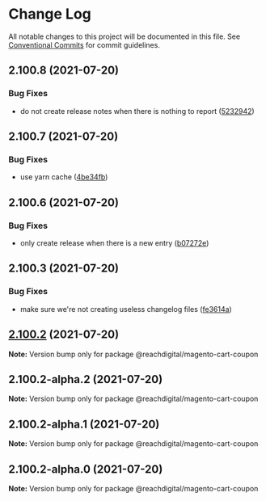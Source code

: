 # Change Log

All notable changes to this project will be documented in this file.
See [Conventional Commits](https://conventionalcommits.org) for commit guidelines.

## 2.100.8 (2021-07-20)


### Bug Fixes

* do not create release notes when there is nothing to report ([5232942](https://github.com/ho-nl/m2-pwa/commit/523294290408f822f40f1f3fec19bbcf825f6526))





## 2.100.7 (2021-07-20)


### Bug Fixes

* use yarn cache ([4be34fb](https://github.com/ho-nl/m2-pwa/commit/4be34fbb56cf528ba346de0cbe2c32d102b9960b))





## 2.100.6 (2021-07-20)


### Bug Fixes

* only create release when there is a new entry ([b07272e](https://github.com/ho-nl/m2-pwa/commit/b07272e4e74ee0bec3677e35ce3ee7e02231971a))





## 2.100.3 (2021-07-20)


### Bug Fixes

* make sure we're not creating useless changelog files ([fe3614a](https://github.com/ho-nl/m2-pwa/commit/fe3614a8480c7f1c68d673da2bb84805112a6643))





## [2.100.2](https://github.com/ho-nl/m2-pwa/compare/@reachdigital/magento-cart-coupon@2.100.2-alpha.2...@reachdigital/magento-cart-coupon@2.100.2) (2021-07-20)

**Note:** Version bump only for package @reachdigital/magento-cart-coupon





## 2.100.2-alpha.2 (2021-07-20)

**Note:** Version bump only for package @reachdigital/magento-cart-coupon





## 2.100.2-alpha.1 (2021-07-20)

**Note:** Version bump only for package @reachdigital/magento-cart-coupon





## 2.100.2-alpha.0 (2021-07-20)

**Note:** Version bump only for package @reachdigital/magento-cart-coupon
